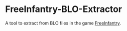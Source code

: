 # FreeInfantry-BLO-Extractor
 A tool to extract from BLO files in the game [FreeInfantry](https://store.steampowered.com/app/2830720).
